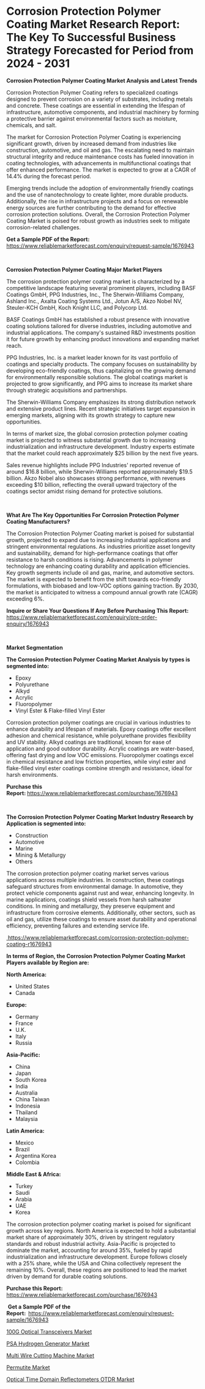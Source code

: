 <p><h1>Corrosion Protection Polymer Coating Market Research Report: The Key To Successful Business Strategy Forecasted for Period from 2024 - 2031</h1></p><p><strong>Corrosion Protection Polymer Coating Market Analysis and Latest Trends</strong></p>
<p><p>Corrosion Protection Polymer Coating refers to specialized coatings designed to prevent corrosion on a variety of substrates, including metals and concrete. These coatings are essential in extending the lifespan of infrastructure, automotive components, and industrial machinery by forming a protective barrier against environmental factors such as moisture, chemicals, and salt.</p><p>The market for Corrosion Protection Polymer Coating is experiencing significant growth, driven by increased demand from industries like construction, automotive, and oil and gas. The escalating need to maintain structural integrity and reduce maintenance costs has fueled innovation in coating technologies, with advancements in multifunctional coatings that offer enhanced performance. The market is expected to grow at a CAGR of 14.4% during the forecast period.</p><p>Emerging trends include the adoption of environmentally friendly coatings and the use of nanotechnology to create lighter, more durable products. Additionally, the rise in infrastructure projects and a focus on renewable energy sources are further contributing to the demand for effective corrosion protection solutions. Overall, the Corrosion Protection Polymer Coating Market is poised for robust growth as industries seek to mitigate corrosion-related challenges.</p></p>
<p><strong>Get a Sample PDF of the Report:&nbsp;</strong> <a href="https://www.reliablemarketforecast.com/enquiry/request-sample/1676943?utm_campaign=1110&utm_medium=2&utm_source=Github&utm_content=ia&utm_term=30092024&utm_id=corrosion-protection-polymer-coating">https://www.reliablemarketforecast.com/enquiry/request-sample/1676943</a></p>
<p>&nbsp;</p>
<p><strong>Corrosion Protection Polymer Coating Major Market Players</strong></p>
<p><p>The corrosion protection polymer coating market is characterized by a competitive landscape featuring several prominent players, including BASF Coatings GmbH, PPG Industries, Inc., The Sherwin-Williams Company, Ashland Inc., Axalta Coating Systems Ltd., Jotun A/S, Akzo Nobel NV, Steuler-KCH GmbH, Koch Knight LLC, and Polycorp Ltd. </p><p>BASF Coatings GmbH has established a robust presence with innovative coating solutions tailored for diverse industries, including automotive and industrial applications. The company's sustained R&D investments position it for future growth by enhancing product innovations and expanding market reach.</p><p>PPG Industries, Inc. is a market leader known for its vast portfolio of coatings and specialty products. The company focuses on sustainability by developing eco-friendly coatings, thus capitalizing on the growing demand for environmentally responsible solutions. The global coatings market is projected to grow significantly, and PPG aims to increase its market share through strategic acquisitions and partnerships.</p><p>The Sherwin-Williams Company emphasizes its strong distribution network and extensive product lines. Recent strategic initiatives target expansion in emerging markets, aligning with its growth strategy to capture new opportunities.</p><p>In terms of market size, the global corrosion protection polymer coating market is projected to witness substantial growth due to increasing industrialization and infrastructure development. Industry experts estimate that the market could reach approximately $25 billion by the next five years.</p><p>Sales revenue highlights include PPG Industries' reported revenue of around $16.8 billion, while Sherwin-Williams reported approximately $19.5 billion. Akzo Nobel also showcases strong performance, with revenues exceeding $10 billion, reflecting the overall upward trajectory of the coatings sector amidst rising demand for protective solutions.</p></p>
<p>&nbsp;</p>
<p><strong>What Are The Key Opportunities For Corrosion Protection Polymer Coating Manufacturers?</strong></p>
<p><p>The Corrosion Protection Polymer Coating market is poised for substantial growth, projected to expand due to increasing industrial applications and stringent environmental regulations. As industries prioritize asset longevity and sustainability, demand for high-performance coatings that offer resistance to harsh conditions is rising. Advancements in polymer technology are enhancing coating durability and application efficiencies. Key growth segments include oil and gas, marine, and automotive sectors. The market is expected to benefit from the shift towards eco-friendly formulations, with biobased and low-VOC options gaining traction. By 2030, the market is anticipated to witness a compound annual growth rate (CAGR) exceeding 6%.</p></p>
<p><strong>Inquire or Share Your Questions If Any Before Purchasing This Report:</strong> <a href="https://www.reliablemarketforecast.com/enquiry/pre-order-enquiry/1676943?utm_campaign=1110&utm_medium=2&utm_source=Github&utm_content=ia&utm_term=30092024&utm_id=corrosion-protection-polymer-coating">https://www.reliablemarketforecast.com/enquiry/pre-order-enquiry/1676943</a></p>
<p>&nbsp;</p>
<p><strong>Market Segmentation</strong></p>
<p><strong>The Corrosion Protection Polymer Coating Market Analysis by types is segmented into:</strong></p>
<p><ul><li>Epoxy</li><li>Polyurethane</li><li>Alkyd</li><li>Acrylic</li><li>Fluoropolymer</li><li>Vinyl Ester & Flake-filled Vinyl Ester</li></ul></p>
<p><p>Corrosion protection polymer coatings are crucial in various industries to enhance durability and lifespan of materials. Epoxy coatings offer excellent adhesion and chemical resistance, while polyurethane provides flexibility and UV stability. Alkyd coatings are traditional, known for ease of application and good outdoor durability. Acrylic coatings are water-based, offering fast drying and low VOC emissions. Fluoropolymer coatings excel in chemical resistance and low friction properties, while vinyl ester and flake-filled vinyl ester coatings combine strength and resistance, ideal for harsh environments.</p></p>
<p><strong>Purchase this Report:&nbsp;</strong><a href="https://www.reliablemarketforecast.com/purchase/1676943?utm_campaign=1110&utm_medium=2&utm_source=Github&utm_content=ia&utm_term=30092024&utm_id=corrosion-protection-polymer-coating">https://www.reliablemarketforecast.com/purchase/1676943</a></p>
<p>&nbsp;</p>
<p><strong>The Corrosion Protection Polymer Coating Market Industry Research by Application is segmented into:</strong></p>
<p><ul><li>Construction</li><li>Automotive</li><li>Marine</li><li>Mining & Metallurgy</li><li>Others</li></ul></p>
<p><p>The corrosion protection polymer coating market serves various applications across multiple industries. In construction, these coatings safeguard structures from environmental damage. In automotive, they protect vehicle components against rust and wear, enhancing longevity. In marine applications, coatings shield vessels from harsh saltwater conditions. In mining and metallurgy, they preserve equipment and infrastructure from corrosive elements. Additionally, other sectors, such as oil and gas, utilize these coatings to ensure asset durability and operational efficiency, preventing failures and extending service life.</p></p>
<p><a href="https://www.reliablemarketforecast.com/corrosion-protection-polymer-coating-r1676943?utm_campaign=1110&utm_medium=2&utm_source=Github&utm_content=ia&utm_term=30092024&utm_id=corrosion-protection-polymer-coating">&nbsp;https://www.reliablemarketforecast.com/corrosion-protection-polymer-coating-r1676943</a></p>
<p><strong>In terms of Region, the Corrosion Protection Polymer Coating Market Players available by Region are:</strong></p>
<p>
    <p> <strong> North America: </strong>
        <ul>
            <li>United States</li>
            <li>Canada</li>
        </ul>
        </p> 
    <p> <strong> Europe: </strong>
        <ul>
            <li>Germany</li>
            <li>France</li>
            <li>U.K.</li>
            <li>Italy</li>
            <li>Russia</li>
        </ul>
        </p> 
    <p> <strong> Asia-Pacific: </strong>
        <ul>
            <li>China</li>
            <li>Japan</li>
            <li>South Korea</li>
            <li>India</li>
            <li>Australia</li>
            <li>China Taiwan</li>
            <li>Indonesia</li>
            <li>Thailand</li>
            <li>Malaysia</li>
        </ul>
        </p> 
    <p> <strong> Latin America: </strong>
        <ul>
            <li>Mexico</li>
            <li>Brazil</li>
            <li>Argentina Korea</li>
            <li>Colombia</li>
        </ul>
        </p> 
    <p> <strong> Middle East & Africa: </strong>
        <ul>
            <li>Turkey</li>
            <li>Saudi</li>
            <li>Arabia</li>
            <li>UAE</li>
            <li>Korea</li>
        </ul>
    </p>
    </p>
<p><p>The corrosion protection polymer coating market is poised for significant growth across key regions. North America is expected to hold a substantial market share of approximately 30%, driven by stringent regulatory standards and robust industrial activity. Asia-Pacific is projected to dominate the market, accounting for around 35%, fueled by rapid industrialization and infrastructure development. Europe follows closely with a 25% share, while the USA and China collectively represent the remaining 10%. Overall, these regions are positioned to lead the market driven by demand for durable coating solutions.</p></p>
<p><strong>Purchase this Report: </strong><a href="https://www.reliablemarketforecast.com/purchase/1676943?utm_campaign=1110&utm_medium=2&utm_source=Github&utm_content=ia&utm_term=30092024&utm_id=corrosion-protection-polymer-coating">https://www.reliablemarketforecast.com/purchase/1676943</a></p>
<p>&nbsp;<strong>Get a Sample PDF of the Report:&nbsp;&nbsp;</strong><a href="https://www.reliablemarketforecast.com/enquiry/request-sample/1676943?utm_campaign=1110&utm_medium=2&utm_source=Github&utm_content=ia&utm_term=30092024&utm_id=corrosion-protection-polymer-coating">https://www.reliablemarketforecast.com/enquiry/request-sample/1676943</a></p>
<p><strong></strong></p>
<p><p><a href="https://issuu.com/reportprime-2/docs/100g-optical-transceivers-market-si_1fa98a8fd2a80f?utm_campaign=1110&utm_medium=2&utm_source=Github&utm_content=ia&utm_term=30092024&utm_id=corrosion-protection-polymer-coating">100G Optical Transceivers Market</a></p><p><a href="https://www.linkedin.com/pulse/psa-hydrogen-generator-market-strategic-insights-product-nn9be?utm_campaign=1110&utm_medium=2&utm_source=Github&utm_content=ia&utm_term=30092024&utm_id=corrosion-protection-polymer-coating">PSA Hydrogen Generator Market</a></p><p><a href="https://www.linkedin.com/pulse/multi-wire-cutting-machine-market-research-report-includes-rrnre?utm_campaign=1110&utm_medium=2&utm_source=Github&utm_content=ia&utm_term=30092024&utm_id=corrosion-protection-polymer-coating">Multi Wire Cutting Machine Market</a></p><p><a href="https://github.com/benjigwozdzus/Market-Research-Report-List-1/blob/main/permutite-market.md?utm_campaign=1110&utm_medium=2&utm_source=Github&utm_content=ia&utm_term=30092024&utm_id=corrosion-protection-polymer-coating">Permutite Market</a></p><p><a href="https://issuu.com/reportprime-2/docs/optical-time-domain-reflectometers-_daaf545357aa7e?utm_campaign=1110&utm_medium=2&utm_source=Github&utm_content=ia&utm_term=30092024&utm_id=corrosion-protection-polymer-coating">Optical Time Domain Reflectometers OTDR Market</a></p></p>
